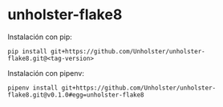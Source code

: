 # unholster-flake8

Instalación con pip:

`pip install git+https://github.com/Unholster/unholster-flake8.git@<tag-version>`

Instalación con pipenv:

`pipenv install git+https://github.com/Unholster/unholster-flake8.git@v0.1.0#egg=unholster-flake8`
